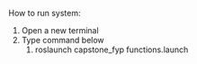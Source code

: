 How to run system:
1. Open a new terminal
1. Type command below
    1. roslaunch capstone_fyp functions.launch